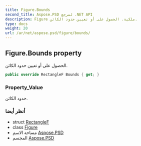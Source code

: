 ```yaml
---
title: Figure.Bounds
second_title: Aspose.PSD لمرجع .NET API
description: Figure ملكية. الحصول على أو تعيين حدود الكائن.
type: docs
weight: 20
url: /ar/net/aspose.psd/figure/bounds/
---
```

## Figure.Bounds property

الحصول على أو تعيين حدود الكائن.

```csharp
public override RectangleF Bounds { get; }
```

### Property_Value

حدود الكائن.

### أنظر أيضا

* struct [RectangleF](../../rectanglef/)
* class [Figure](../)
* مساحة الاسم [Aspose.PSD](../../figure/)
* المجسم [Aspose.PSD](../../../)


